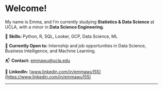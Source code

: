# Welcome!

My name is Emma, and I'm currently studying **Statistics & Data Science** at UCLA, with a minor in **Data Science Engineering**.

🌟 **Skills:** Python, R, SQL, Looker, GCP, Data Science, ML

💼 **Currently Open to:** Internship and job opportunities in Data Science, Business Intelligence, and Machine Learning.

📬 **Contact:** [emmawu@ucla.edu](mailto:emmawu@ucla.edu)

🔗 **LinkedIn:** [www.linkedin.com/in/emmawu155](https://www.linkedin.com/in/emmawu155)

---

